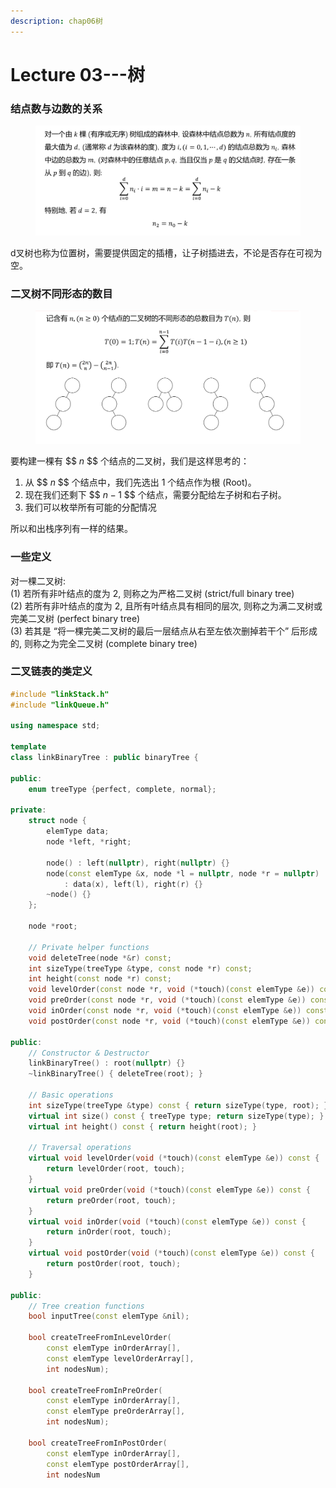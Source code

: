 ```yaml
---
description: chap06树
---
```


# Lecture 03---树

### 结点数与边数的关系

<figure><img src="../../.gitbook/assets/image (1).png" alt=""><figcaption></figcaption></figure>

d叉树也称为位置树，需要提供固定的插槽，让子树插进去，不论是否存在可视为空。

### 二叉树不同形态的数目

<figure><img src="../../.gitbook/assets/image (2).png" alt=""><figcaption></figcaption></figure>

要构建一棵有 $$ $n$ $$ 个结点的二叉树，我们是这样思考的：

1. 从 $$ $n$ $$ 个结点中，我们先选出 1 个结点作为根 (Root)。
2. 现在我们还剩下 $$ $n-1$ $$ 个结点，需要分配给左子树和右子树。
3. 我们可以枚举所有可能的分配情况

所以和出栈序列有一样的结果。

### 一些定义

对一棵二叉树:
\
(1) 若所有非叶结点的度为 2, 则称之为严格二叉树 (strict/full binary tree)
\
(2) 若所有非叶结点的度为 2, 且所有叶结点具有相同的层次, 则称之为满二叉树或
\
完美二叉树 (perfect binary tree)
\
(3) 若其是 “将一棵完美二叉树的最后一层结点从右至左依次删掉若干个” 后形成
\
的, 则称之为完全二叉树 (complete binary tree)

### 二叉链表的类定义

```cpp
#include "linkStack.h"
#include "linkQueue.h"

using namespace std;

template
class linkBinaryTree : public binaryTree {

public:
    enum treeType {perfect, complete, normal};

private:
    struct node {
        elemType data;
        node *left, *right;

        node() : left(nullptr), right(nullptr) {}
        node(const elemType &x, node *l = nullptr, node *r = nullptr)
            : data(x), left(l), right(r) {}
        ~node() {}
    };

    node *root;

    // Private helper functions
    void deleteTree(node *&r) const;
    int sizeType(treeType &type, const node *r) const;
    int height(const node *r) const;
    void levelOrder(const node *r, void (*touch)(const elemType &e)) const;
    void preOrder(const node *r, void (*touch)(const elemType &e)) const;
    void inOrder(const node *r, void (*touch)(const elemType &e)) const;
    void postOrder(const node *r, void (*touch)(const elemType &e)) const;

public:
    // Constructor & Destructor
    linkBinaryTree() : root(nullptr) {}
    ~linkBinaryTree() { deleteTree(root); }

    // Basic operations
    int sizeType(treeType &type) const { return sizeType(type, root); }
    virtual int size() const { treeType type; return sizeType(type); }
    virtual int height() const { return height(root); }

    // Traversal operations
    virtual void levelOrder(void (*touch)(const elemType &e)) const {
        return levelOrder(root, touch); 
    }
    virtual void preOrder(void (*touch)(const elemType &e)) const {
        return preOrder(root, touch); 
    }
    virtual void inOrder(void (*touch)(const elemType &e)) const {
        return inOrder(root, touch); 
    }
    virtual void postOrder(void (*touch)(const elemType &e)) const {
        return postOrder(root, touch); 
    }

public:
    // Tree creation functions
    bool inputTree(const elemType &nil);

    bool createTreeFromInLevelOrder(
        const elemType inOrderArray[],
        const elemType levelOrderArray[],
        int nodesNum);

    bool createTreeFromInPreOrder(
        const elemType inOrderArray[],
        const elemType preOrderArray[],
        int nodesNum);

    bool createTreeFromInPostOrder(
        const elemType inOrderArray[],
        const elemType postOrderArray[],
        int nodesNum
```

